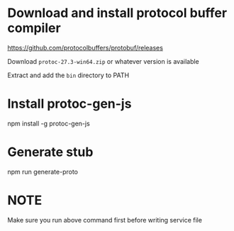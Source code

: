 # Download and install protocol buffer compiler

https://github.com/protocolbuffers/protobuf/releases

Download `protoc-27.3-win64.zip` or whatever version is available

Extract and add the `bin` directory to PATH

# Install protoc-gen-js

 npm install -g protoc-gen-js

# Generate stub

npm run generate-proto


# NOTE

Make sure you run above command first before writing service file
